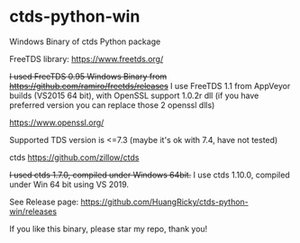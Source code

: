 # ctds-python-win
Windows Binary of ctds Python package

FreeTDS library: https://www.freetds.org/

~~I used FreeTDS 0.95 Windows Binary from https://github.com/ramiro/freetds/releases~~
I use FreeTDS 1.1 from AppVeyor builds (VS2015 64 bit), with OpenSSL support 1.0.2r dll (if you have preferred version you can replace those 2 openssl dlls)

https://www.openssl.org/

Supported TDS version is <=7.3 (maybe it's ok with 7.4, have not tested)

ctds https://github.com/zillow/ctds

~~I used ctds 1.7.0, compiled under Windows 64bit.~~
I use ctds 1.10.0, compiled under Win 64 bit using VS 2019.


See Release page:
https://github.com/HuangRicky/ctds-python-win/releases

If you like this binary, please star my repo, thank you!
